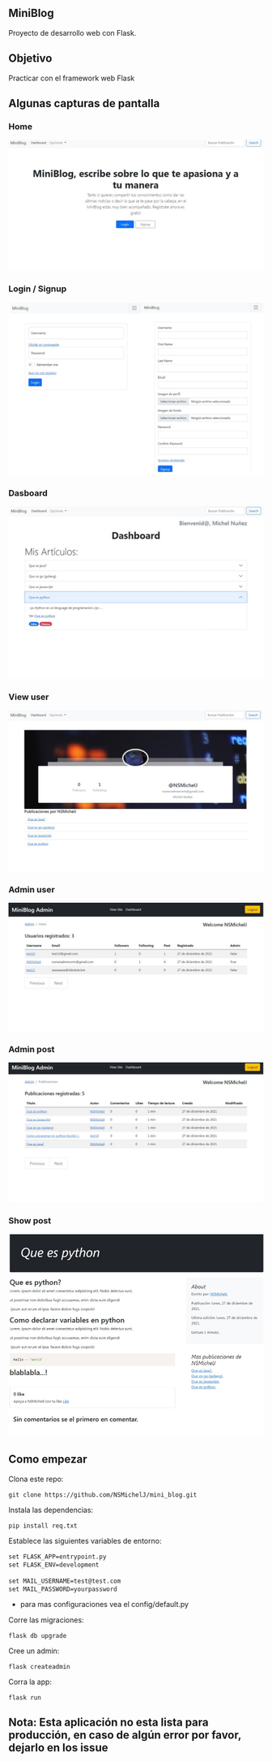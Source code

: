 ## MiniBlog
Proyecto de desarrollo web con Flask.

## Objetivo
Practicar con el framework web Flask

## Algunas capturas de pantalla
### Home
![Previous view](./capturas/img1.jpg)

### Login / Signup
![Previous view](./capturas/img2.jpg)

### Dasboard
![Previous view](./capturas/img3.jpg)

### View user
![Previous view](./capturas/img4.jpg)

### Admin user
![Previous view](./capturas/img5.jpg)

### Admin post
![Previous view](./capturas/img6.jpg)

### Show post
![Previous view](./capturas/img7.jpg)

## Como empezar
Clona este repo:
```
git clone https://github.com/NSMichelJ/mini_blog.git
```

Instala las dependencias:
```
pip install req.txt
```

Establece las siguientes variables de entorno:
```
set FLASK_APP=entrypoint.py
set FLASK_ENV=development

set MAIL_USERNAME=test@test.com
set MAIL_PASSWORD=yourpassword
```
* para mas configuraciones vea el config/default.py

Corre las migraciones:
```
flask db upgrade
```

Cree un admin:
```
flask createadmin
```

Corra la app:
```
flask run
```

## Nota: Esta aplicación no esta lista para producción, en caso de algún error por favor, dejarlo en los issue